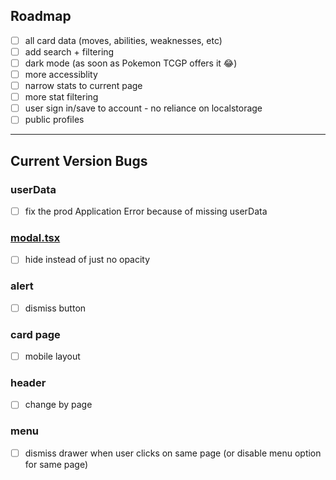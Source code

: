 ## Roadmap

- [ ] all card data (moves, abilities, weaknesses, etc)
- [ ] add search + filtering
- [ ] dark mode (as soon as Pokemon TCGP offers it 😂)
- [ ] more accessiblity
- [ ] narrow stats to current page
- [ ] more stat filtering
- [ ] user sign in/save to account - no reliance on localstorage
- [ ] public profiles

---

## Current Version Bugs

### userData

- [ ] fix the prod Application Error because of missing userData

### [modal.tsx](src/app/_components/_ui/modal.tsx)

- [ ] hide instead of just no opacity

### alert

- [ ] dismiss button

### card page

- [ ] mobile layout

### header

- [ ] change by page

### menu

- [ ] dismiss drawer when user clicks on same page (or disable menu option for same page)
